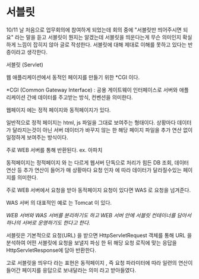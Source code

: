 # 서블릿

10/11 날 처음으로 업무회의에 참여하게 되었는데 회의 중에 "서블릿만 띄어주시면 되요"  라는 말을 듣고 서블릿이 뭔지는 알겠는데 서블릿을 띄운다는게 무슨 의미인지 확실하게 느낌이 잡히지 않아 글로 작성한다.  서블릿에 대해 제대로 이해를 못하고 있다는 반증이라고 생각한다.

서블릿 (Servlet)

웹 애플리케이션에서 동적인 페이지를 만들기 위한 \*CGI 이다.



\*CGI (Common Gateway Interface) : 공용 게이트웨이 인터페이스로 서버와 애플리케이션 간에 데이터를 주고받는 방식, 컨벤션을 의미한다.



웹페이지 에는 정적 페이지와 동적페이지가 있다.&#x20;

일반적으로 정적 페이지는  html, js 파일을 그대로 보여주는 형태이다. 상황마다 데이터가 달라지는것이 아닌 서버 데이터가 바꾸지 않는 한 해당 페이지 파일을 추가 연산 없이 일정하게 보여주는 방식이다.

주로 WEB 서버를 통해 반환된다.  ex. 아파치

동적페이지는 정적페이지 와 는 다르게 웹서버 단독으로 처리가 힘든 DB 조회, 데이터 연산 등 추가 연산이 들어가 매 상황마다  요청 인자 에 따라 데이터가 달라질수있는 페이지를 의미한다.

주로 WEB 서버에서 요청을 받아 동적페이지 요청이 있다면 WAS 로 요청을 넘겨준다.

WAS 서버 의 대표적인 예로 는 Tomcat 이 있다.

_WEB 서버와 WAS 서버를 분리하기도 하고 WEB 서버 안에 서블릿 컨테이너를 담아서 하나의 서버로 운영하기도 한다고 한다._



서블릿은 기본적으로 요청(URL) 을 받으면 HttpServletRequest 객체를 통해 URL 을 분석하여 어떤 서블릿에 요청을 보낼지 파싱 한 뒤 해당 요청 로직에 맞는 응답을 HttpServletResponse에 담아 반환한다.

고로 서블릿을 띄우다 라는 표현은 동적페이지 , 즉 요청 파라미터에 따라 일련의 연산이 들어간 페이지를 응답으로 보내달라는 의미 라고 받아들였다.



